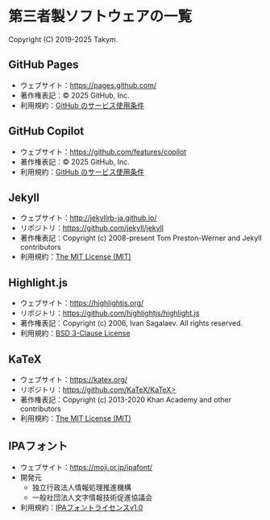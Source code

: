 # 第三者製ソフトウェアの一覧
Copyright (C) 2019-2025 Takym.

## GitHub Pages
* ウェブサイト：<https://pages.github.com/>
* 著作権表記：&copy; 2025 GitHub, Inc.
* 利用規約：[GitHub のサービス使用条件](https://docs.github.com/ja/site-policy/github-terms/github-terms-of-service)

## GitHub Copilot
* ウェブサイト：<https://github.com/features/copilot>
* 著作権表記：&copy; 2025 GitHub, Inc.
* 利用規約：[GitHub のサービス使用条件](https://docs.github.com/ja/site-policy/github-terms/github-terms-of-service)

## Jekyll
* ウェブサイト：<http://jekyllrb-ja.github.io/>
* リポジトリ：<https://github.com/jekyll/jekyll>
* 著作権表記：Copyright (c) 2008-present Tom Preston-Werner and Jekyll contributors
* 利用規約：[The MIT License (MIT)](https://github.com/jekyll/jekyll/blob/master/LICENSE)

## Highlight.js
* ウェブサイト：<https://highlightjs.org/>
* リポジトリ：<https://github.com/highlightjs/highlight.js>
* 著作権表記：Copyright (c) 2006, Ivan Sagalaev. All rights reserved.
* 利用規約：[BSD 3-Clause License](https://github.com/highlightjs/highlight.js/blob/main/LICENSE)

## KaTeX
* ウェブサイト：<https://katex.org/>
* リポジトリ：https://github.com/KaTeX/KaTeX>
* 著作権表記：Copyright (c) 2013-2020 Khan Academy and other contributors
* 利用規約：[The MIT License (MIT)](https://github.com/KaTeX/KaTeX/blob/main/LICENSE)

## IPAフォント
* ウェブサイト：<https://moji.or.jp/ipafont/>
* 開発元
	* 独立行政法人情報処理推進機構
	* 一般社団法人文字情報技術促進協議会
* 利用規約：[IPAフォントライセンスv1.0](https://moji.or.jp/ipafont/license/)
